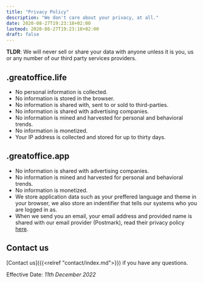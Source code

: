 ```yaml
---
title: "Privacy Policy"
description: "We don't care about your privacy, at all."
date: 2020-08-27T19:23:18+02:00
lastmod: 2020-08-27T19:23:18+02:00
draft: false
---
```


__TLDR__: We will never sell or share your data with anyone unless it is you, us or any number of our third party services providers.

## .greatoffice.life

- No personal information is collected.
- No information is stored in the browser.
- No information is shared with, sent to or sold to third-parties.
- No information is shared with advertising companies.
- No information is mined and harvested for personal and behavioral trends.
- No information is monetized.
- Your IP address is collected and stored for up to thirty days.

## .greatoffice.app

- No information is shared with advertising companies.
- No information is mined and harvested for personal and behavioral trends.
- No information is monetized.
- We store application data such as your preffered language and theme in your browser, we also store an indentifier that tells our systems who you are logged in as.
- When we send you an email, your email address and provided name is shared with our email provider (Postmark), read their privacy policy [here](https://postmarkapp.com/privacy-policy).

## Contact us

[Contact us]({{<relref "contact/index.md">}}) if you have any questions.

Effective Date: _11th December 2022_
